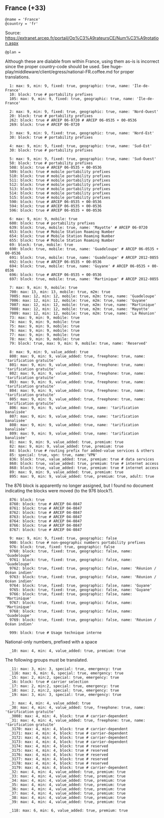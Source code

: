France (+33)
------------

    @name = 'France'
    @country = 'fr'

Source: https://extranet.arcep.fr/portail/Op%C3%A9rateursCE/Num%C3%A9rotation.aspx

    @plan =

Although these are dialable from within France, using them as-is is incorrect since the proper country-code should be used.
See huge-play/middleware/client/egress/national-FR.coffee.md for proper translations.

      1: max: 9, min: 9, fixed: true, geographic: true, name: 'Île-de-France'
      10: block: true # portability prefixes
      105: max: 9, min: 9, fixed: true, geographic: true, name: 'Île-de-France'

      2: max: 9, min: 9, fixed: true, geographic: true, name: 'Nord-Ouest'
      20: block: true # portability prefixes
      262: block: true # ARCEP 06-0720 # ARCEP 06-0535 + 00-0536
      269: block: true # ARCEP 06-0720

      3: max: 9, min: 9, fixed: true, geographic: true, name: 'Nord-Est'
      30: block: true # portability prefixes

      4: max: 9, min: 9, fixed: true, geographic: true, name: 'Sud-Est'
      30: block: true # portability prefixes

      5: max: 9, min: 9, fixed: true, geographic: true, name: 'Sud-Ouest'
      50: block: true # portability prefixes
      508: block: true # ARCEP 06-0535 + 00-0536
      509: block: true # mobile portability prefixes
      510: block: true # mobile portability prefixes
      511: block: true # mobile portability prefixes
      512: block: true # mobile portability prefixes
      513: block: true # mobile portability prefixes
      514: block: true # mobile portability prefixes
      515: block: true # mobile portability prefixes
      590: block: true # ARCEP 06-0535 + 00-0536
      594: block: true # ARCEP 06-0535 + 00-0536
      596: block: true # ARCEP 06-0535 + 00-0536

      6: max: 9, min: 9, mobile: true
      600: block: true # portability prefixes
      639: block: true, mobile: true, name: 'Mayotte' # ARCEP 06-0720
      653: block: true # Mobile Station Roaming Number
      654: block: true # Mobile Station Roaming Number
      655: block: true # Mobile Station Roaming Number
      69: block: true, mobile: true
      690: block: true, mobile: true, name: 'Guadeloupe' # ARCEP 06-0535 + 00-0536
      691: block: true, mobile: true, name: 'Guadeloupe' # ARCEP 2012-0855
      692: block: true # ARCEP 06-0535 + 00-0536
      694: block: true, mobile: true, name: 'Guyane' # ARCEP 06-0535 + 00-0536
      696: block: true # ARCEP 06-0535 + 00-0536
      697: block: true, mobile: true, name: 'Martinique' # ARCEP 2012-0855

      7: max: 9, min: 9, mobile: true
      700: max: 13, min: 13, mobile: true, m2m: true
      7005: max: 12, min: 12, mobile: true, m2m: true, name: 'Guadeloupe'
      7006: max: 12, min: 12, mobile: true, m2m: true, name: 'Guyane'
      7007: max: 12, min: 12, mobile: true, m2m: true, name: 'Martinique'
      7008: max: 12, min: 12, mobile: true, m2m: true, name: 'Mayotte'
      7009: max: 12, min: 12, mobile: true, m2m: true, name: 'La Réunion'
      73: max: 9, min: 9, mobile: true
      74: max: 9, min: 9, mobile: true
      75: max: 9, min: 9, mobile: true
      76: max: 9, min: 9, mobile: true
      77: max: 9, min: 9, mobile: true
      78: max: 9, min: 9, mobile: true
      79: block: true, max: 9, min: 9, mobile: true, name: 'Reserved'

      8: max: 9, min: 9, value_added: true
      800: max: 9, min: 9, value_added: true, freephone: true, name: 'tarification gratuite'
      801: max: 9, min: 9, value_added: true, freephone: true, name: 'tarification gratuite'
      802: max: 9, min: 9, value_added: true, freephone: true, name: 'tarification gratuite'
      803: max: 9, min: 9, value_added: true, freephone: true, name: 'tarification gratuite'
      804: max: 9, min: 9, value_added: true, freephone: true, name: 'tarification gratuite'
      805: max: 9, min: 9, value_added: true, freephone: true, name: 'tarification gratuite'
      806: max: 9, min: 9, value_added: true, name: 'tarification banalisée'
      807: max: 9, min: 9, value_added: true, name: 'tarification banalisée'
      808: max: 9, min: 9, value_added: true, name: 'tarification banalisée'
      809: max: 9, min: 9, value_added: true, name: 'tarification banalisée'
      81: max: 9, min: 9, value_added: true, premium: true
      82: max: 9, min: 9, value_added: true, premium: true
      84: block: true # routing prefix for added-value services & others
      85: special: true, vpn: true, name:'VPN'
      836: block: true, value_added: true, premium: true # data services
      860: block: true, value_added: true, premium: true # internet access
      868: block: true, value_added: true, premium: true # internet access
      89: max: 9, min: 9, value_added: true, premium: true
      895: max: 9, min: 9, value_added: true, premium: true, adult: true

The 876 block is apparently no longer assigned, but I found no document indicating the blocks were moved (to the 976 block?).

      876: block: true
      8760: block: true # ARCEP 04-0847
      8761: block: true # ARCEP 04-0847
      8762: block: true # ARCEP 04-0847
      8763: block: true # ARCEP 04-0847
      8764: block: true # ARCEP 04-0847
      8766: block: true # ARCEP 04-0847
      8767: block: true # ARCEP 04-0847

      9: max: 9, min: 9, fixed: true, geographic: false
      900: block: true # non-geographic numbers portability prefixes
      976: block: true, fixed: true, geographic: false
      9760: block: true, fixed: true, geographic: false, name: 'Guadeloupe'
      9761: block: true, fixed: true, geographic: false, name: 'Guadeloupe'
      9762: block: true, fixed: true, geographic: false, name: 'Réunion / Océan indien'
      9763: block: true, fixed: true, geographic: false, name: 'Réunion / Océan indien'
      9764: block: true, fixed: true, geographic: false, name: 'Guyane'
      9765: block: true, fixed: true, geographic: false, name: 'Guyane'
      9766: block: true, fixed: true, geographic: false, name: 'Martinique'
      9767: block: true, fixed: true, geographic: false, name: 'Martinique'
      9768: block: true, fixed: true, geographic: false, name: 'Guadeloupe'
      9769: block: true, fixed: true, geographic: false, name: 'Réunion / Océan indien'

      999: block: true # Usage technique interne

National-only numbers, prefixed with a space

      _10: max: 4, min: 4, value_added: true, premium: true

The following groups must be translated.

      _11: max: 3, min: 3, special: true, emergency: true
      _116: max: 6, min: 6, special: true, emergency: true
      _15: max: 2, min:2, special: true, emergency: true
      _16: block: true # carrier selection
      _17: max: 2, min:2, special: true, emergency: true
      _18: max: 2, min:2, special: true, emergency: true
      _19: max: 3, min: 3, special: true, emergency: true

      _3: max: 4, min: 4, value_added: true
      _30: max: 4, min: 4, value_added: true, freephone: true, name: 'tarification gratuite'
      _3008: max: 4, min: 4, block: true # carrier-dependent
      _31: max: 4, min: 4, value_added: true, freephone: true, name: 'tarification gratuite'
      _3170: max: 4, min: 4, block: true # carrier-dependent
      _3171: max: 4, min: 4, block: true # carrier-dependent
      _3172: max: 4, min: 4, block: true # carrier-dependent
      _3173: max: 4, min: 4, block: true # carrier-dependent
      _3174: max: 4, min: 4, block: true # reserved
      _3175: max: 4, min: 4, block: true # reserved
      _3176: max: 4, min: 4, block: true # reserved
      _3177: max: 4, min: 4, block: true # reserved
      _3178: max: 4, min: 4, block: true # reserved
      _3179: max: 4, min: 4, block: true # carrier-dependent
      _32: max: 4, min: 4, value_added: true, premium: true
      _33: max: 4, min: 4, value_added: true, premium: true
      _34: max: 4, min: 4, value_added: true, premium: true
      _35: max: 4, min: 4, value_added: true, premium: true
      _36: max: 4, min: 4, value_added: true, premium: true
      _37: max: 4, min: 4, value_added: true, premium: true
      _38: max: 4, min: 4, value_added: true, premium: true
      _39: max: 4, min: 4, value_added: true, premium: true

      _118: max: 6, min: 6, value_added: true, premium: true
